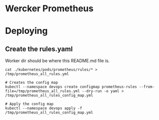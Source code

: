 Wercker Prometheus
=======================

# Deploying

## Create the rules.yaml

Worker dir should be where this README.md file is.

```
cat ./kubernetes/pods/prometheus/rules/* > /tmp/prometheus_all_rules.yml

# Creates the config map
kubectl --namespace devops create configmap prometheus-rules --from-file=/tmp/prometheus_all_rules.yml --dry-run -o yaml > /tmp/prometheus_all_rules_config_map.yml

# Apply the config map
kubectl --namespace devops apply -f /tmp/prometheus_all_rules_config_map.yml
```
